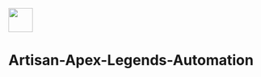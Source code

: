 <a href="url"><img src="https://files.cults3d.com/uploaders/22650510/illustration-file/c5fec93a-c038-434e-b29f-72c0510cf742/Apex_Predator.png" align="center" height="48" width="48" ></a>

# Artisan-Apex-Legends-Automation
